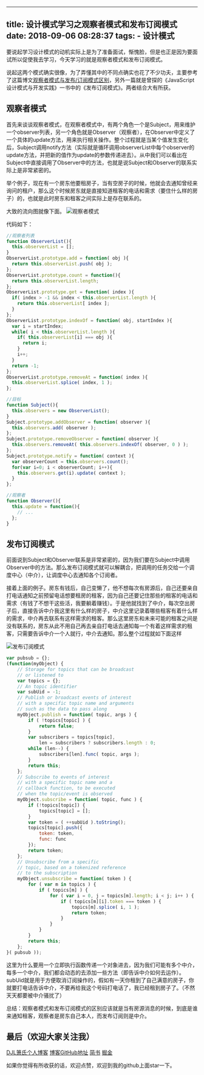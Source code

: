 
---
title: 设计模式学习之观察者模式和发布订阅模式
date: 2018-09-06 08:28:37
tags: 
    - 设计模式  
---


要说起学习设计模式的动机实际上是为了准备面试，惭愧脸，但是也正是因为要面试所以促使我去学习，今天学习的就是观察者模式和发布订阅模式。
<!-- more -->


说起这两个模式确实很像，为了弄懂其中的不同点确实也花了不少功夫，主要参考了这篇博文[观察者模式与发布/订阅模式区别](https://www.cnblogs.com/lovesong/p/5272752.html)，另外一篇就是曾探的《JavaScript设计模式与开发实践》一书中的《发布订阅模式》。两者结合大有所获。

## 观察者模式
首先来谈谈观察者模式，在观察者模式中，有两个角色一个是Subject，用来维护一个observer列表，另一个角色就是Observer（观察者），在Observer中定义了一个具体的update方法，用来执行相关操作。整个过程就是当某个值发生变化后，Subject调用notify方法（实际就是循环调用observerList中每个observer的update方法，并把新的值作为update的参数传递进去）。从中我们可以看出在Subject中直接调用了Observer中的方法，也就是说Subject和Observer的联系实际上是非常紧密的。

举个例子，现在有一个房东他要租房子，当有空房子的时候，他就会去通知曾经来询问的租户，那么这个时候房东就是直接知道租客的电话和需求（要住什么样的房子）的，也就是此时房东和租客之间实际上是存在联系的。

大致的流向图就像下面。
![观察者模式](http://on-img.com/chart_image/5b8ffcdfe4b06fc64ae6969e.png)

代码如下：

```javascript
//观察者列表
function ObserverList(){
  this.observerList = [];
}
ObserverList.prototype.add = function( obj ){
  return this.observerList.push( obj );
};
ObserverList.prototype.count = function(){
  return this.observerList.length;
};
ObserverList.prototype.get = function( index ){
  if( index > -1 && index < this.observerList.length ){
    return this.observerList[ index ];
  }
};
ObserverList.prototype.indexOf = function( obj, startIndex ){
  var i = startIndex;
  while( i < this.observerList.length ){
    if( this.observerList[i] === obj ){
      return i;
    }
    i++;
  }
  return -1;
};
ObserverList.prototype.removeAt = function( index ){
  this.observerList.splice( index, 1 );
};

//目标
function Subject(){
  this.observers = new ObserverList();
}
Subject.prototype.addObserver = function( observer ){
  this.observers.add( observer );
};
Subject.prototype.removeObserver = function( observer ){
  this.observers.removeAt( this.observers.indexOf( observer, 0 ) );
};
Subject.prototype.notify = function( context ){
  var observerCount = this.observers.count();
  for(var i=0; i < observerCount; i++){
    this.observers.get(i).update( context );
  }
};

//观察者
function Observer(){
  this.update = function(){
    // ...
  };
}
```

## 发布订阅模式

前面说到Subject和Observer联系是非常紧密的，因为我们要在Subject中调用Observer中的方法。那么发布订阅模式就可以解耦合，把调用的任务交给一个调度中心（中介），让调度中心去通知各个订阅者。

接着上面的例子。房东有钱后，自己变懒了，他不想每次有房源后，自己还要亲自打电话通知之前预留电话想要租房的租客，因为自己还要记住那些的租客的电话和需求（有钱了不想干这些活，我要躺着赚钱）。于是他就找到了中介，每次空出房子后，直接告诉中介我这里有什么样的房子，中介这里记录着哪些租客有着什么样的需求，中介再去联系有这样需求的租客。那么这里房东和未来可能的租客之间是没有联系的，房东从此不用自己再去亲自打电话去通知每一个有着这样需求的租客，只需要告诉中介一个人就行，中介去通知。那么整个过程就如下面这样

![发布订阅模式](http://on-img.com/chart_image/5b8ffe03e4b0534c9bcd459d.png)

```javascript
var pubsub = {};
(function(myObject) {
    // Storage for topics that can be broadcast
    // or listened to
    var topics = {};
    // An topic identifier
    var subUid = -1;
    // Publish or broadcast events of interest
    // with a specific topic name and arguments
    // such as the data to pass along
    myObject.publish = function( topic, args ) {
        if ( !topics[topic] ) {
            return false;
        }
        var subscribers = topics[topic],
            len = subscribers ? subscribers.length : 0;
        while (len--) {
            subscribers[len].func( topic, args );
        }
        return this;
    };
    // Subscribe to events of interest
    // with a specific topic name and a
    // callback function, to be executed
    // when the topic/event is observed
    myObject.subscribe = function( topic, func ) {
        if (!topics[topic]) {
            topics[topic] = [];
        }
        var token = ( ++subUid ).toString();
        topics[topic].push({
            token: token,
            func: func
        });
        return token;
    };
    // Unsubscribe from a specific
    // topic, based on a tokenized reference
    // to the subscription
    myObject.unsubscribe = function( token ) {
        for ( var m in topics ) {
            if ( topics[m] ) {
                for ( var i = 0, j = topics[m].length; i < j; i++ ) {
                    if ( topics[m][i].token === token ) {
                        topics[m].splice( i, 1 );
                        return token;
                    }
                }
            }
        }
        return this;
    };
}( pubsub ));
```

这里为什么要用一个立即执行函数传递一个对象进去，因为我们可能有多个中介，每多一个中介，我们都会动态的去添加一些方法（即告诉中介如何去运作）。subUid就是用于方便取消订阅操作的，假如有一天你租到了自己满意的房子，你就要打电话告诉中介，不要再给我这个号码打电话了，我已经租到房子了。（不然天天都要被中介骚扰了）

总结：观察者模式和发布订阅模式的区别应该就是当有房源消息的时候，到底是谁来通知租客，观察者是房东自己本人，而发布订阅则是中介。


## 最后（欢迎大家关注我）
[DJL箫氏个人博客](http://djl.pub/)
[博客GitHub地址](https://github.com/djlxiaoshi/blog/issues)
[简书](https://www.jianshu.com/u/d8657fcf1678)
[掘金](https://juejin.im/user/57183fcac4c9710054bc2fcf)

如果你觉得有所收获的话，欢迎点赞，欢迎到我的github上面star一下。